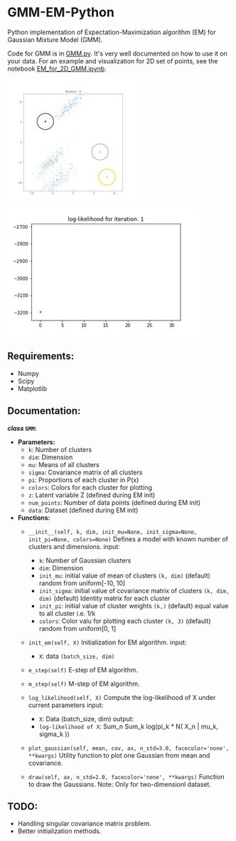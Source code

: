 
# GMM-EM-Python
 Python implementation of Expectation-Maximization algorithm (EM) for Gaussian Mixture Model (GMM).

 Code for GMM is in [GMM.py](GMM.py). It's very well documented on how to use it on your data. For an example and visualization for 2D set of points, see the notebook [EM_for_2D_GMM.ipynb](EM_for_2D_GMM.ipynb).

 ![](gmm.gif) ![](ll.gif)

## Requirements:
 - Numpy
 - Scipy
 - Matplotlib
 
## Documentation:
 **_class_ `GMM`:**
 - **Parameters:**
 	- `k`: Number of clusters
 	- `dim`: Dimension
 	- `mu`: Means of all clusters
 	- `sigma`: Covariance matrix of all clusters
 	- `pi`: Proportions of each cluster in P(x)
 	- `colors`: Colors for each cluster for plotting
 	- `z`: Latent variable Z (defined during EM init)
 	- `num_points`: Number of data points (defined during EM init)
 	- `data`: Dataset (defined during EM init)
 - **Functions:**
 	- `__init__(self, k, dim, init_mu=None, init_sigma=None, init_pi=None, colors=None)`
 Defines a model with known number of clusters and dimensions.
 input:
		- `k`: Number of Gaussian clusters
	    - `dim`: Dimension 
	    - `init_mu`: initial value of mean of clusters `(k, dim)`
               (default) random from uniform[-10, 10]
	    - `init_sigma`: initial value of covariance matrix of clusters `(k, dim, dim)`
                  (default) Identity matrix for each cluster
	    - `init_pi`: initial value of cluster weights `(k,)`
               (default) equal value to all cluster i.e. 1/k
	    - `colors`: Color valu for plotting each cluster `(k, 3)`
              (default) random from uniform[0, 1]
    - `init_em(self, X)`
 Initialization for EM algorithm.
 input:
	    - `X`: data `(batch_size, dim)`
    - `e_step(self)`
 E-step of EM algorithm.

    - `m_step(self)`
 M-step of EM algorithm.

    - `log_likelihood(self, X)`
 Compute the log-likelihood of X under current parameters
 input:
	    - `X`: Data (batch_size, dim)
 output:
	    - `log-likelihood of X`: Sum_n Sum_k log(pi_k * N( X_n | mu_k, sigma_k ))

    - `plot_gaussian(self, mean, cov, ax, n_std=3.0, facecolor='none', **kwargs)`
    Utility function to plot one Gaussian from mean and covariance.

    - `draw(self, ax, n_std=2.0, facecolor='none', **kwargs)`
	  Function to draw the Gaussians.
	  Note: Only for two-dimensionl dataset.

## TODO:
- Handling singular covariance matrix problem.
- Better initialization methods.